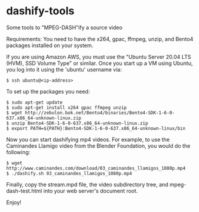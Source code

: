 # dashify-tools

Some tools to "MPEG-DASH"ify a source video

Requirements: You need to have the x264, gpac, ffmpeg, unzip, and Bento4 packages installed on your system.

If you are using Amazon AWS, you must use the "Ubuntu Server 20.04 LTS (HVM), SSD Volume Type" or similar.
Once you start up a VM using Ubuntu, you log into it using the 'ubuntu' username via:

```
$ ssh ubuntu@<ip-address>
```

To set up the packages you need:

```
$ sudo apt-get update
$ sudo apt-get install x264 gpac ffmpeg unzip
$ wget http://zebulon.bok.net/Bento4/binaries/Bento4-SDK-1-6-0-637.x86_64-unknown-linux.zip
$ unzip Bento4-SDK-1-6-0-637.x86_64-unknown-linux.zip
$ export PATH=${PATH}:Bento4-SDK-1-6-0-637.x86_64-unknown-linux/bin
```

Now you can start dashifying mp4 videos.  For example, to use the Caminandes Llamigo video
from the Blender Foundation, you would do the following:

```
$ wget http://www.caminandes.com/download/03_caminandes_llamigos_1080p.mp4
$ ./dashify.sh 03_caminandes_llamigos_1080p.mp4
```

Finally, copy the stream.mpd file, the video subdirectory tree, and mpeg-dash-test.html into your
web server's document root.

Enjoy!
